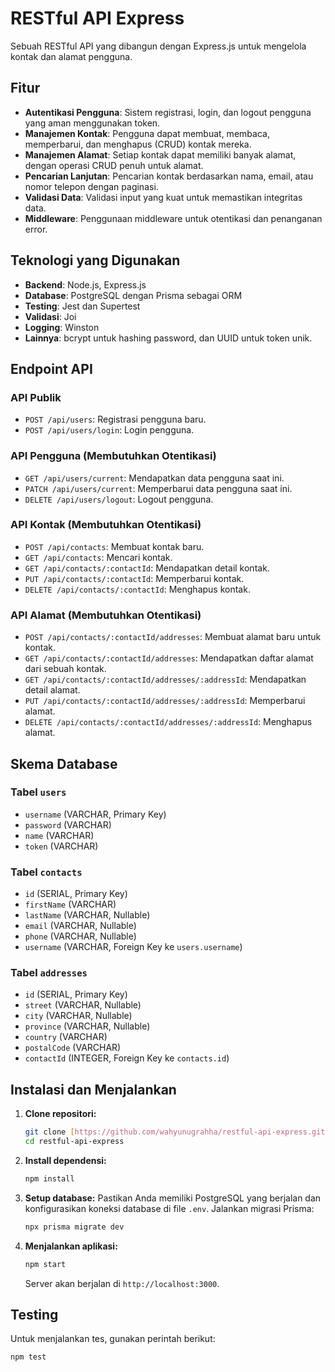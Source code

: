 
# RESTful API Express

Sebuah RESTful API yang dibangun dengan Express.js untuk mengelola kontak dan alamat pengguna.

## Fitur

* **Autentikasi Pengguna**: Sistem registrasi, login, dan logout pengguna yang aman menggunakan token.
* **Manajemen Kontak**: Pengguna dapat membuat, membaca, memperbarui, dan menghapus (CRUD) kontak mereka.
* **Manajemen Alamat**: Setiap kontak dapat memiliki banyak alamat, dengan operasi CRUD penuh untuk alamat.
* **Pencarian Lanjutan**: Pencarian kontak berdasarkan nama, email, atau nomor telepon dengan paginasi.
* **Validasi Data**: Validasi input yang kuat untuk memastikan integritas data.
* **Middleware**: Penggunaan middleware untuk otentikasi dan penanganan error.

## Teknologi yang Digunakan

* **Backend**: Node.js, Express.js
* **Database**: PostgreSQL dengan Prisma sebagai ORM
* **Testing**: Jest dan Supertest
* **Validasi**: Joi
* **Logging**: Winston
* **Lainnya**: bcrypt untuk hashing password, dan UUID untuk token unik.

## Endpoint API

### API Publik

* `POST /api/users`: Registrasi pengguna baru.
* `POST /api/users/login`: Login pengguna.

### API Pengguna (Membutuhkan Otentikasi)

* `GET /api/users/current`: Mendapatkan data pengguna saat ini.
* `PATCH /api/users/current`: Memperbarui data pengguna saat ini.
* `DELETE /api/users/logout`: Logout pengguna.

### API Kontak (Membutuhkan Otentikasi)

* `POST /api/contacts`: Membuat kontak baru.
* `GET /api/contacts`: Mencari kontak.
* `GET /api/contacts/:contactId`: Mendapatkan detail kontak.
* `PUT /api/contacts/:contactId`: Memperbarui kontak.
* `DELETE /api/contacts/:contactId`: Menghapus kontak.

### API Alamat (Membutuhkan Otentikasi)

* `POST /api/contacts/:contactId/addresses`: Membuat alamat baru untuk kontak.
* `GET /api/contacts/:contactId/addresses`: Mendapatkan daftar alamat dari sebuah kontak.
* `GET /api/contacts/:contactId/addresses/:addressId`: Mendapatkan detail alamat.
* `PUT /api/contacts/:contactId/addresses/:addressId`: Memperbarui alamat.
* `DELETE /api/contacts/:contactId/addresses/:addressId`: Menghapus alamat.

## Skema Database

### Tabel `users`

* `username` (VARCHAR, Primary Key)
* `password` (VARCHAR)
* `name` (VARCHAR)
* `token` (VARCHAR)



### Tabel `contacts`

* `id` (SERIAL, Primary Key)
* `firstName` (VARCHAR)
* `lastName` (VARCHAR, Nullable)
* `email` (VARCHAR, Nullable)
* `phone` (VARCHAR, Nullable)
* `username` (VARCHAR, Foreign Key ke `users.username`)



### Tabel `addresses`

* `id` (SERIAL, Primary Key)
* `street` (VARCHAR, Nullable)
* `city` (VARCHAR, Nullable)
* `province` (VARCHAR, Nullable)
* `country` (VARCHAR)
* `postalCode` (VARCHAR)
* `contactId` (INTEGER, Foreign Key ke `contacts.id`)



## Instalasi dan Menjalankan

1.  **Clone repositori:**
    ```bash
    git clone [https://github.com/wahyunugrahha/restful-api-express.git](https://github.com/wahyunugrahha/restful-api-express.git)
    cd restful-api-express
    ```

2.  **Install dependensi:**
    ```bash
    npm install
    ```

3.  **Setup database:**
    Pastikan Anda memiliki PostgreSQL yang berjalan dan konfigurasikan koneksi database di file `.env`. Jalankan migrasi Prisma:
    ```bash
    npx prisma migrate dev
    ```

4.  **Menjalankan aplikasi:**
    ```bash
    npm start
    ```
    Server akan berjalan di `http://localhost:3000`.

## Testing

Untuk menjalankan tes, gunakan perintah berikut:

```bash
npm test